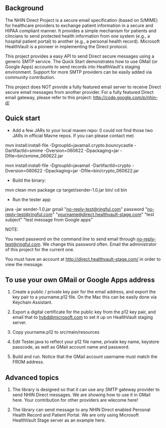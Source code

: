 
## Background

The NHIN Direct Project is a secure email specification (based on S/MIME) for
healthcare providers to exchange patient information in a secure and HIPAA
compliant manner. It provides a simple mechanism for patients and clincians to
send protected health information from one system (e.g., a hospital patient
portal) to another (e.g., a personal health record).  Microsoft HealthVault is
a pioneer in implementing the Direct protocol.

This project provides a easy API to send Direct secure messages using a generic
SMTP service. The Quick Start demonstrates how to use GMail (or Google Apps)
accounts to send records into HealthVault's staging environment.  Support for
more SMTP providers can be easily added via community contribution.

This project does NOT provide a fully featured email server to receive Direct
secure email messages from another provider. For a fully featured Direct email gateway, please refer to this project: http://code.google.com/p/nhin-d/

## Quick start

* Add a few JARs to your local maven repo: (I could not find those two JARs in official Mavne repos. If you can please contact me)

mvn install:install-file -DgroupId=javamail.crypto.bouncycastle -DartifactId=smime -Dversion=060622 -Dpackaging=jar -Dfile=bin/smime_060622.jar

mvn install:install-file -DgroupId=javamail -DartifactId=crypto -Dversion=060622 -Dpackaging=jar -Dfile=bin/crypto_060622.jar

* Build the binary: 

mvn clean
mvn package
cp target/sender-1.0.jar bin/
cd bin

* Run the tester app:

java -jar sender-1.0.jar gmail "no-reply-test@ringful.com" password "no-reply-test@ringful.com" "yourname@direct.healthvault-stage.com" "test subject" "test message from Google apps"

NOTE:
    
You need password on the command line to send email through no-reply-test@ringful.com. We change this password often. Email the administrator of this project for the current one.

You must have an account at http://direct.healthvault-stage.com/ in order to view the message.

## To use your own GMail or Google Apps address

1. Create a public / private key pair for the email address, and export the key pair to a yourname.p12 file. On the Mac this can be easily done via Keychain Assistant.

2. Export a digital certificate for the public key from the p12 key pair, and email that to hvbd@microsoft.com to set it up on HealthVault staging server.

3. Copy yourname.p12 to src/main/resources

4. Edit Tester.java to reflect your p12 file name, private key name, keystore passcode, as well as GMail account name and password.

5. Build and run. Notice that the GMail account username must match the FROM address.

## Advanced topics

1. The library is designed so that it can use any SMTP gateway provider to send NHIN Direct messages. We are showing how to use it in GMail here. Your contribution for other providers are wlecome here!

2. The library can send message to any NHIN Direct enabled Perosnal Health Record and Patient Portal. We are only using Microsoft HealthVault Stage server as an example here.

 

